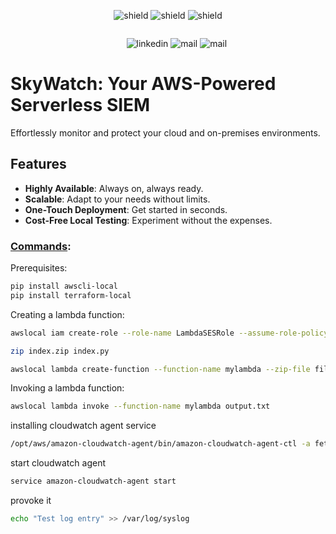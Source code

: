 <p align="center">
<a target="_blank" href=""></a><img src="https://img.shields.io/badge/Amazon%20Web%20Services-v5.1.2%20-gray?style=flat&logo=amazonwebservices&labelColor=orange" alt="shield">
<a target="_blank" href=""></a><img src="https://img.shields.io/badge/ansible%20playbook-v2.17.1%20-gray?style=flat&logo=ansible&logoColor=black&labelColor=white" alt="shield">
<a target="_blank" href=""></a><img src="https://img.shields.io/badge/HashiCorp%20Terraform-v5.1.2%20-gray?style=flat&logo=terraform&logoColor=white&labelColor=purple" alt="shield">
</p>

<p align="center">
<a target="_blank" href=""></a><img src="https://github.com/IssamBenhida/repo/blob/main/cloudwatch.gif?raw=true" alt="">
</p>

<p align="center">
&nbsp;&nbsp;&nbsp;&nbsp;&nbsp;&nbsp;
<a target="_blank" href=""></a><img src="https://img.shields.io/badge/LinkedIn-0077B5?style=for-the-badge&logo=linkedin&logoColor=white" alt="linkedin">
<a target="_blank" href=""></a><img src="https://img.shields.io/badge/gmail-red?style=for-the-badge&logo=Gmail&logoColor=white" alt="mail">
<a target="_blank" href=""></a><img src="https://img.shields.io/badge/Twitter-gray?style=for-the-badge&logo=x&logoColor=white" alt="mail">
</p>

# SkyWatch: Your AWS-Powered Serverless SIEM

Effortlessly monitor and protect your cloud and on-premises environments.

## Features

- **Highly Available**: Always on, always ready.
- **Scalable**: Adapt to your needs without limits.
- **One-Touch Deployment**: Get started in seconds.
- **Cost-Free Local Testing**: Experiment without the expenses.




























### <u>Commands</u>:


Prerequisites:
```bash
pip install awscli-local
pip install terraform-local
```

Creating a lambda function:
```bash
awslocal iam create-role --role-name LambdaSESRole --assume-role-policy-document file://trust-policy.json
```
```bash
zip index.zip index.py
```
```bash
awslocal lambda create-function --function-name mylambda --zip-file fileb://index.zip --handler index.handler --runtime python3.7 --role arn:aws:iam::000000000000:role/LambdaSESRole
```
Invoking a lambda function:
```bash
awslocal lambda invoke --function-name mylambda output.txt
``` 

installing cloudwatch agent service
```bash
/opt/aws/amazon-cloudwatch-agent/bin/amazon-cloudwatch-agent-ctl -a fetch-config -m onPremise -c file:cwa-config.json.j2 -s
```
start cloudwatch agent
```bash
service amazon-cloudwatch-agent start 
```
provoke it
```bash
echo "Test log entry" >> /var/log/syslog
```
